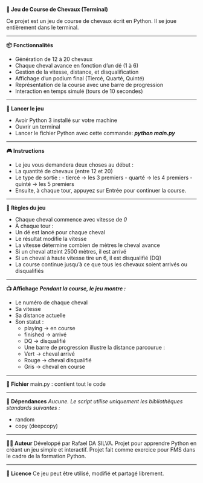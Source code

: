 
**🐎 Jeu de Course de Chevaux (Terminal)**
  
  Ce projet est un jeu de course de chevaux écrit en Python.
  Il se joue entièrement dans le terminal.
***
**📦 Fonctionnalités**
 - Génération de 12 à 20 chevaux
 - Chaque cheval avance en fonction d’un dé (1 à 6)
 - Gestion de la vitesse, distance, et disqualification
 - Affichage d’un podium final (Tiercé, Quarté, Quinté)
 - Représentation de la course avec une barre de progression
 - Interaction en temps simulé (tours de 10 secondes)
 ***
**🚀 Lancer le jeu**
 - Avoir Python 3 installé sur votre machine
 - Ouvrir un terminal
 - Lancer le fichier Python avec cette commande: ***python main.py***
***
**🎮 Instructions**
 - Le jeu vous demandera deux choses au début :
 - La quantité de chevaux (entre 12 et 20)
 - Le type de sortie :
       - tiercé → les 3 premiers
       - quarté → les 4 premiers
       - quinté → les 5 premiers
 - Ensuite, à chaque tour, appuyez sur Entrée pour continuer la course.
***
**🎲 Règles du jeu**
 - Chaque cheval commence avec vitesse de *0*
 - À chaque tour :
 - Un dé est lancé pour chaque cheval
 - Le résultat modifie la vitesse
 - La vitesse détermine combien de mètres le cheval avance
 - Si un cheval atteint 2500 mètres, il est arrivé
 - Si un cheval à haute vitesse tire un 6, il est disqualifié (DQ)
 - La course continue jusqu’à ce que tous les chevaux soient arrivés ou disqualifiés
***
**📺 Affichage**
 ***Pendant la course, le jeu montre :***
 - Le numéro de chaque cheval
 - Sa vitesse
 - Sa distance actuelle
 - Son statut :
	- playing → en course
	- finished → arrivé
	- DQ → disqualifié
	- Une barre de progression illustre la distance parcourue :
	- Vert → cheval arrivé
	- Rouge → cheval disqualifié
	- Gris → cheval en course
***
**📁 Fichier**
main.py : contient tout le code
***
**🔧 Dépendances**
*Aucune. Le script utilise uniquement les bibliothèques standards suivantes :*
 - random
 - copy (deepcopy)
***
**👨‍💻 Auteur**
Développé par Rafael DA SILVA.
Projet pour apprendre Python en créant un jeu simple et interactif.
Projet fait comme exercice pour FMS dans le cadre de la formation Python.
***
**📄 Licence**
Ce jeu peut être utilisé, modifié et partagé librement.
